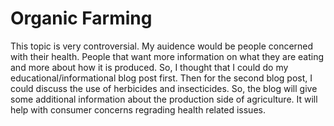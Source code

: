 # Organic Farming

This topic is very controversial. My auidence would be people concerned with their health. People that want more information on what they are eating and more about how it is produced. So, I thought that I could do my educational/informational blog post first. Then for the second blog post, I could discuss the use of herbicides and insecticides. So, the blog will give some additional information about the production side of agriculture. It will help with consumer concerns regrading health related issues. 

